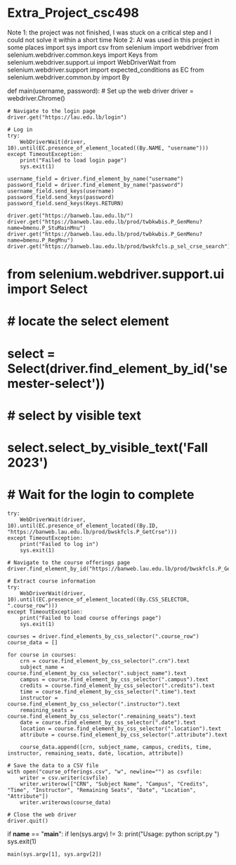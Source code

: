 # Extra_Project_csc498

Note 1: the project was not finished, I was stuck on a critical step and I could not solve it within a short time
Note 2: AI was used in this project in some places 
import sys
import csv
from selenium import webdriver
from selenium.webdriver.common.keys import Keys
from selenium.webdriver.support.ui import WebDriverWait
from selenium.webdriver.support import expected_conditions as EC
from selenium.webdriver.common.by import By


def main(username, password):
    # Set up the web driver
    driver = webdriver.Chrome()

    # Navigate to the login page
    driver.get("https://lau.edu.lb/login")

    # Log in
    try:
        WebDriverWait(driver, 10).until(EC.presence_of_element_located((By.NAME, "username")))
    except TimeoutException:
        print("Failed to load login page")
        sys.exit(1)

    username_field = driver.find_element_by_name("username")
    password_field = driver.find_element_by_name("password")
    username_field.send_keys(username)
    password_field.send_keys(password)
    password_field.send_keys(Keys.RETURN)

    driver.get("https://banweb.lau.edu.lb/")
    driver.get("https://banweb.lau.edu.lb/prod/twbkwbis.P_GenMenu?name=bmenu.P_StuMainMnu")
    driver.get("https://banweb.lau.edu.lb/prod/twbkwbis.P_GenMenu?name=bmenu.P_RegMnu")
    driver.get("https://banweb.lau.edu.lb/prod/bwskfcls.p_sel_crse_search")
   # from selenium.webdriver.support.ui import Select

   #  # locate the select element
   #  select = Select(driver.find_element_by_id('semester-select'))

   #  # select by visible text
   #  select.select_by_visible_text('Fall 2023')

   #  # Wait for the login to complete
    try:
        WebDriverWait(driver, 10).until(EC.presence_of_element_located((By.ID, "https://banweb.lau.edu.lb/prod/bwskfcls.P_GetCrse")))
    except TimeoutException:
        print("Failed to log in")
        sys.exit(1)

    # Navigate to the course offerings page
    driver.find_element_by_id("https://banweb.lau.edu.lb/prod/bwskfcls.P_GetCrse").click()

    # Extract course information
    try:
        WebDriverWait(driver, 10).until(EC.presence_of_element_located((By.CSS_SELECTOR, ".course_row")))
    except TimeoutException:
        print("Failed to load course offerings page")
        sys.exit(1)

    courses = driver.find_elements_by_css_selector(".course_row")
    course_data = []

    for course in courses:
        crn = course.find_element_by_css_selector(".crn").text
        subject_name = course.find_element_by_css_selector(".subject_name").text
        campus = course.find_element_by_css_selector(".campus").text
        credits = course.find_element_by_css_selector(".credits").text
        time = course.find_element_by_css_selector(".time").text
        instructor = course.find_element_by_css_selector(".instructor").text
        remaining_seats = course.find_element_by_css_selector(".remaining_seats").text
        date = course.find_element_by_css_selector(".date").text
        location = course.find_element_by_css_selector(".location").text
        attribute = course.find_element_by_css_selector(".attribute").text

        course_data.append([crn, subject_name, campus, credits, time, instructor, remaining_seats, date, location, attribute])

    # Save the data to a CSV file
    with open("course_offerings.csv", "w", newline="") as csvfile:
        writer = csv.writer(csvfile)
        writer.writerow(["CRN", "Subject Name", "Campus", "Credits", "Time", "Instructor", "Remaining Seats", "Date", "Location", "Attribute"])
        writer.writerows(course_data)

    # Close the web driver
    driver.quit()


if __name__ == "__main__":
    if len(sys.argv) != 3:
        print("Usage: python script.py <username> <password>")
        sys.exit(1)

    main(sys.argv[1], sys.argv[2])
